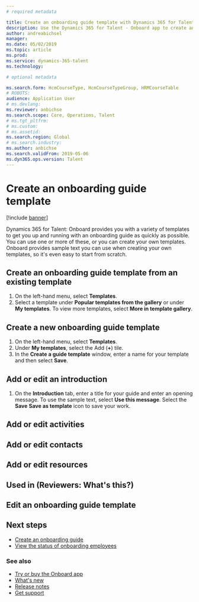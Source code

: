 ```yaml
---
# required metadata

title: Create an onboarding guide template with Dynamics 365 for Talent - Onboard
description: Use the Dynamics 365 for Talent - Onboard app to create an onboarding guide template for your new hires. This is an essential first step in your human capital management hire-to-retire strategy.
author: andreabichsel
manager:
ms.date: 05/02/2019
ms.topic: article
ms.prod:
ms.service: dynamics-365-talent
ms.technology:

# optional metadata

ms.search.form: HcmCourseType, HcmCourseTypeGroup, HRMCourseTable
# ROBOTS:
audience: Application User
# ms.devlang:
ms.reviewer: anbichse
ms.search.scope: Core, Operations, Talent
# ms.tgt_pltfrm:
# ms.custom:
# ms.assetid:
ms.search.region: Global
# ms.search.industry:
ms.author: anbichse
ms.search.validFrom: 2019-05-06
ms.dyn365.ops.version: Talent
---
```


# Create an onboarding guide template

[!include [banner](includes/banner.md)]

Dynamics 365 for Talent: Onboard provides you with a variety of templates to get you up and running with an onboarding guide as quickly as possible. You can use one or more of these, or you can create your own templates. Onboard provides sample text you can use when creating your own templates, so it's even easy to start from scratch.

## Create an onboarding guide template from an existing template

1. On the left-hand menu, select **Templates**.
2. Select a template under **Popular templates from the gallery** or under **My templates**. To view more templates, select **More in template gallery**.

## Create a new onboarding guide template

1. On the left-hand menu, select **Templates**.
2. Under **My templates**, select the Add (**+**) tile.
3. In the **Create a guide template** window, enter a name for your template and then select **Save**.

## Add or edit an introduction

1. On the **Introduction** tab, enter a title for your guide and enter an opening message. To use the sample text, select **Use this message**. Select the **Save** **Save as template** icon to save your work.

## Add or edit activities


## Add or edit contacts


## Add or edit resources


## Used in (Reviewers: What's this?)
 




## Edit an onboarding guide template



## Next steps

- [Create an onboarding guide](./onboard-create-guide.md)
- [View the status of onboarding employees](./onboard-view-status.md)

### See also

- [Try or buy the Onboard app](https://dynamics.microsoft.com/en-us/talent/onboard/)
- [What's new](./whats-new.md)
- [Release notes](https://docs.microsoft.com/en-us/business-applications-release-notes/index)
- [Get support](./talent-support.md)



